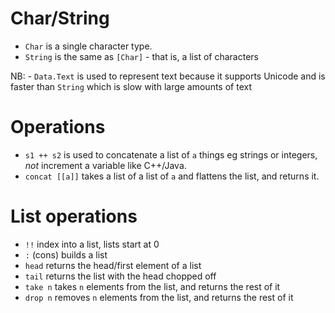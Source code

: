 Char/String
===
- `Char` is a single character type.
- `String` is the same as `[Char]` - that is, a list of characters

NB: - `Data.Text` is used to represent text because it supports Unicode and is faster
than `String` which is slow with large amounts of text

Operations
===
- `s1 ++ s2` is used to concatenate a list of `a` things eg strings or integers, *not* increment a variable like C++/Java.
- `concat [[a]]` takes a list of a list of `a` and flattens the list, and returns it.

List operations
====
- `!!` index into a list, lists start at 0
- `:` (cons) builds a list
- `head` returns the head/first element of a list
- `tail` returns the list with the head chopped off
- `take n` takes `n` elements from the list, and returns the rest of it
- `drop n` removes `n` elements from the list, and returns the rest of it